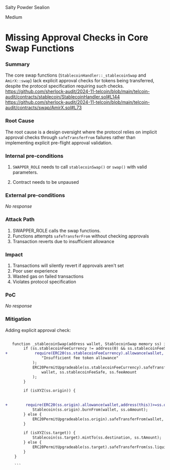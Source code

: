 Salty Powder Sealion

Medium

# Missing Approval Checks in Core Swap Functions

### Summary


The core swap functions (`StablecoinHandler::_stablecoinSwap` and `AmirX::swap`) lack explicit approval checks for tokens being transferred, despite the protocol specification requiring such checks.
https://github.com/sherlock-audit/2024-11-telcoin/blob/main/telcoin-audit/contracts/stablecoin/StablecoinHandler.sol#L144
https://github.com/sherlock-audit/2024-11-telcoin/blob/main/telcoin-audit/contracts/swap/AmirX.sol#L73
### Root Cause


The root cause is a design oversight where the protocol relies on implicit approval checks through `safeTransferFrom` failures rather than implementing explicit pre-flight approval validation.

### Internal pre-conditions


1. `SWAPPER_ROLE` needs to call `stablecoinSwap()` or `swap()` with valid parameters.

2. Contract needs to be unpaused

### External pre-conditions

_No response_

### Attack Path

1. SWAPPER_ROLE calls the swap functions.
2. Functions attempts `safeTransferFrom` without checking approvals
3. Transaction reverts due to insufficient allowance

### Impact


1. Transactions will silently revert if approvals aren't set
2. Poor user experience
3. Wasted gas on failed transactions
4. Violates protocol specification

### PoC

_No response_

### Mitigation


Adding explicit approval check:

```diff

   function _stablecoinSwap(address wallet, StablecoinSwap memory ss) internal {
        if (ss.stablecoinFeeCurrency != address(0) && ss.stablecoinFeeSafe != address(0)) {
+            require(ERC20(ss.stablecoinFeeCurrency).allowance(wallet, address(this)) >= ss.feeAmount,
                "Insufficient fee token allowance"
            );
            ERC20PermitUpgradeable(ss.stablecoinFeeCurrency).safeTransferFrom(
                wallet, ss.stablecoinFeeSafe, ss.feeAmount
            );
        }

        if (isXYZ(ss.origin)) {
           
 
+        require(ERC20(ss.origin).allowance(wallet,address(this))>=ss.oAmount,"Insufficient origin token allowance"
            Stablecoin(ss.origin).burnFrom(wallet, ss.oAmount);
        } else {
            ERC20PermitUpgradeable(ss.origin).safeTransferFrom(wallet, ss.liquiditySafe, ss.oAmount);
        }

        if (isXYZ(ss.target)) {
            Stablecoin(ss.target).mintTo(ss.destination, ss.tAmount);
        } else {
            ERC20PermitUpgradeable(ss.target).safeTransferFrom(ss.liquiditySafe, ss.destination, ss.tAmount);
        }
    }

    ```